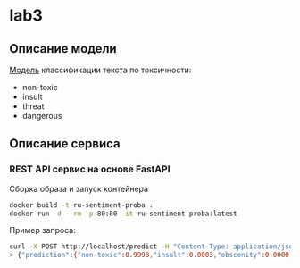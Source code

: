 # lab3

## Описание модели
[Модель](https://huggingface.co/cointegrated/rubert-tiny-toxicity) классификации текста по токсичности:
* non-toxic
* insult
* threat
* dangerous

## Описание сервиса

### REST API сервис на основе FastAPI

Сборка образа и запуск контейнера
```bash
docker build -t ru-sentiment-proba .
docker run -d --rm -p 80:80 -it ru-sentiment-proba:latest
```
Пример запроса:
```bash
curl -X POST http://localhost/predict -H "Content-Type: application/json" -d '{"text": "какой сегодня прекрасный день"}'
> {"prediction":{"non-toxic":0.9998,"insult":0.0003,"obscenity":0.0000,"threat":0.0001,"dangerous":0.0430}}
```